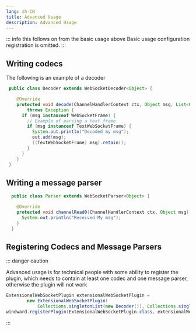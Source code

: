 ```yaml
---
lang: zh-CN
title: Advanced Usage
description: Advanced Usage
---
```


::: info this follows on from the basic usage above
Basic usage configuration registration is omitted.
:::

## Writing codecs

The following is an example of a decoder

```java
 public class Decoder extends WebSocketDecoder<Object> {

    @Override
    protected void decode(ChannelHandlerContext ctx, Object msg, List<Object> out)
        throws Exception {
      if (msg instanceof WebSocketFrame) {
        // Example of parsing a text frame
        if (msg instanceof TextWebSocketFrame) {
          System.out.println("Decoded my msg");
          out.add(msg);
          ((TextWebSocketFrame) msg).retain();
        }
      }
    }
 }
```

## Writing a message parser

```java
  public class Parser extends WebSocketParser<Object> {

    @Override
    protected void channelRead0(ChannelHandlerContext ctx, Object msg) throws Exception {
      System.out.println("Received My msg");
    }
  }
```

## Registering Codecs and Message Parsers

::: danger caution

Advanced usage is for technical people with some ability to register the plugin, which needs to contain at least one codec and one message parser, otherwise the plugin will not work

```java
ExtensionalWebSocketPlugin extensionalWebSocketPlugin =
        new ExtensionalWebSocketPlugin(
            Collections.singletonList(new Decoder()), Collections.singletonList(new Parser()));
windward.registerPlugin(ExtensionalWebSocketPlugin.class, extensionalWebSocketPlugin);
```

:::
